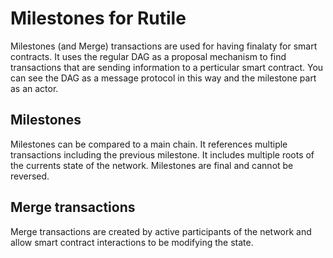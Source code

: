 # Milestones for Rutile

Milestones (and Merge) transactions are used for having finalaty for smart contracts. It uses the regular DAG as a proposal mechanism to find transactions that are sending information to a perticular smart contract. You can see the DAG as a message protocol in this way and the milestone part as an actor.

## Milestones

Milestones can be compared to a main chain. It references multiple transactions including the previous milestone. It includes multiple roots of the currents state of the network. Milestones are final and cannot be reversed.

## Merge transactions

Merge transactions are created by active participants of the network and allow smart contract interactions to be modifying the state.
